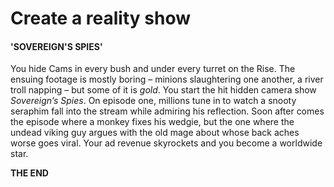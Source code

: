 # Create a reality show

#### 'SOVEREIGN'S SPIES'

You hide Cams in every bush and under every turret on the Rise. The ensuing footage is mostly boring – minions slaughtering one another, a river troll napping – but some of it is _gold_. You start the hit hidden camera show _Sovereign’s Spies_. On episode one, millions tune in to watch a snooty seraphim fall into the stream while admiring his reflection. Soon after comes the episode where a monkey fixes his wedgie, but the one where the undead viking guy argues with the old mage about whose back aches worse goes viral. Your ad revenue skyrockets and you become a worldwide star.

**THE END**

